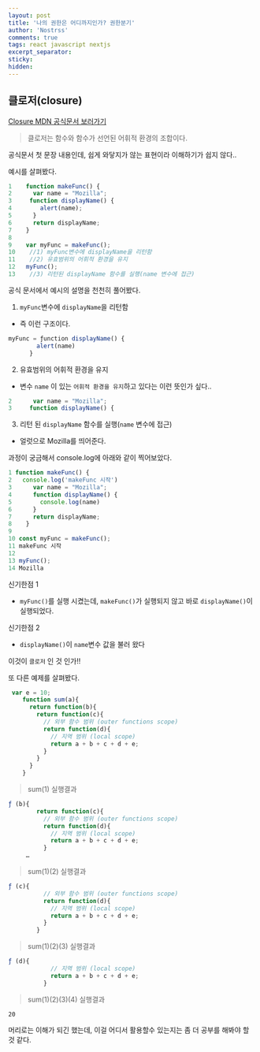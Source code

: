 ```yaml
---
layout: post
title: '나의 권한은 어디까지인가? 권한분기'
author: 'Nostrss'
comments: true
tags: react javascript nextjs
excerpt_separator:
sticky:
hidden:
---
```


## 클로저(closure)
[Closure MDN 공식문서 보러가기](https://developer.mozilla.org/ko/docs/Web/JavaScript/Closures)

>클로저는 함수와 함수가 선언된 어휘적 환경의 조합이다. 

공식문서 첫 문장 내용인데, 쉽게 와닿지가 않는 표현이라 이해하기가 쉽지 않다..

예시를 살펴봤다.

``` javascript
1    function makeFunc() {
2      var name = "Mozilla";
3     function displayName() {
4        alert(name);
5      }
6      return displayName;
7    }
8
9    var myFunc = makeFunc();
10    //1) myFunc변수에 displayName을 리턴함
11    //2) 유효범위의 어휘적 환경을 유지
12   myFunc();
13    //3) 리턴된 displayName 함수를 실행(name 변수에 접근)

```
공식 문서에서 예시의 설명을 천천히 풀어봤다.

1) `myFunc`변수에 `displayName`을 리턴함
- 즉 이런 구조이다. 
```javascript
myFunc = ƒunction displayName() {
        alert(name)
      }
```
2) 유효범위의 어휘적 환경을 유지
- 변수 `name` 이 있는 `어휘적 환경을 유지`하고 있다는 이런 뜻인가 싶다..
``` javascript
2      var name = "Mozilla";
3     function displayName() {
```

3) 리턴 된 `displayName` 함수를 실행(`name` 변수에 접근)
- 얼럿으로 Mozilla를 띄어준다.

과정이 궁금해서 console.log에 아래와 같이 찍어보았다.

```javascript
1 function makeFunc() {
2   console.log('makeFunc 시작')
3      var name = "Mozilla";
4      function displayName() {
5        console.log(name)
6      }
7      return displayName;
8    }
9    
10 const myFunc = makeFunc();
11 makeFunc 시작
12
13 myFunc();
14 Mozilla
```
신기한점 1
- `myFunc()`를 실행 시켰는데, `makeFunc()`가 실행되지 않고 바로 `displayName()`이 실행되었다.

신기한점 2
- `displayName()`이 `name`변수 값을 불러 왔다

이것이 `클로저` 인 것 인가!!

또 다른 예제를 살펴봤다.

```javascript
 var e = 10;
    function sum(a){
      return function(b){
        return function(c){
          // 외부 함수 범위 (outer functions scope)
          return function(d){
            // 지역 범위 (local scope)
            return a + b + c + d + e;
          }
        }
      }
    }
```

>sum(1) 실행결과
```javascript
ƒ (b){
        return function(c){
          // 외부 함수 범위 (outer functions scope)
          return function(d){
            // 지역 범위 (local scope)
            return a + b + c + d + e;
          }
     …
```
>sum(1)(2) 실행결과
```javascript
ƒ (c){
          // 외부 함수 범위 (outer functions scope)
          return function(d){
            // 지역 범위 (local scope)
            return a + b + c + d + e;
          }
        }
```
>sum(1)(2)(3) 실행결과
```javascript
ƒ (d){
            // 지역 범위 (local scope)
            return a + b + c + d + e;
          }
```

>sum(1)(2)(3)(4) 실행결과
```
20
```

머리로는 이해가 되긴 했는데, 이걸 어디서 활용할수 있는지는 좀 더 공부를 해봐야 할 것 같다.









